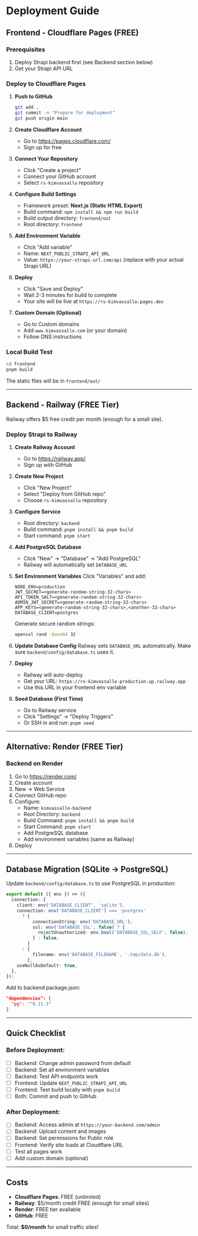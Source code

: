 # Deployment Guide

## Frontend - Cloudflare Pages (FREE)

### Prerequisites
1. Deploy Strapi backend first (see Backend section below)
2. Get your Strapi API URL

### Deploy to Cloudflare Pages

1. **Push to GitHub**
   ```bash
   git add .
   git commit -m "Prepare for deployment"
   git push origin main
   ```

2. **Create Cloudflare Account**
   - Go to https://pages.cloudflare.com/
   - Sign up for free

3. **Connect Your Repository**
   - Click "Create a project"
   - Connect your GitHub account
   - Select `rs-kimvassallo` repository

4. **Configure Build Settings**
   - Framework preset: **Next.js (Static HTML Export)**
   - Build command: `npm install && npm run build`
   - Build output directory: `frontend/out`
   - Root directory: `frontend`

5. **Add Environment Variable**
   - Click "Add variable"
   - Name: `NEXT_PUBLIC_STRAPI_API_URL`
   - Value: `https://your-strapi-url.com/api` (replace with your actual Strapi URL)

6. **Deploy**
   - Click "Save and Deploy"
   - Wait 2-3 minutes for build to complete
   - Your site will be live at `https://rs-kimvassallo.pages.dev`

7. **Custom Domain (Optional)**
   - Go to Custom domains
   - Add `www.kimvassallo.com` (or your domain)
   - Follow DNS instructions

### Local Build Test
```bash
cd frontend
pnpm build
```
The static files will be in `frontend/out/`

---

## Backend - Railway (FREE Tier)

Railway offers $5 free credit per month (enough for a small site).

### Deploy Strapi to Railway

1. **Create Railway Account**
   - Go to https://railway.app/
   - Sign up with GitHub

2. **Create New Project**
   - Click "New Project"
   - Select "Deploy from GitHub repo"
   - Choose `rs-kimvassallo` repository

3. **Configure Service**
   - Root directory: `backend`
   - Build command: `pnpm install && pnpm build`
   - Start command: `pnpm start`

4. **Add PostgreSQL Database**
   - Click "New" → "Database" → "Add PostgreSQL"
   - Railway will automatically set `DATABASE_URL`

5. **Set Environment Variables**
   Click "Variables" and add:
   ```
   NODE_ENV=production
   JWT_SECRET=<generate-random-string-32-chars>
   API_TOKEN_SALT=<generate-random-string-32-chars>
   ADMIN_JWT_SECRET=<generate-random-string-32-chars>
   APP_KEYS=<generate-random-string-32-chars>,<another-32-chars>
   DATABASE_CLIENT=postgres
   ```

   Generate secure random strings:
   ```bash
   openssl rand -base64 32
   ```

6. **Update Database Config**
   Railway sets `DATABASE_URL` automatically. Make sure `backend/config/database.ts` uses it.

7. **Deploy**
   - Railway will auto-deploy
   - Get your URL: `https://rs-kimvassallo-production.up.railway.app`
   - Use this URL in your frontend env variable

8. **Seed Database (First Time)**
   - Go to Railway service
   - Click "Settings" → "Deploy Triggers"
   - Or SSH in and run: `pnpm seed`

---

## Alternative: Render (FREE Tier)

### Backend on Render
1. Go to https://render.com/
2. Create account
3. New → Web Service
4. Connect GitHub repo
5. Configure:
   - Name: `kimvassallo-backend`
   - Root Directory: `backend`
   - Build Command: `pnpm install && pnpm build`
   - Start Command: `pnpm start`
   - Add PostgreSQL database
   - Add environment variables (same as Railway)
6. Deploy

---

## Database Migration (SQLite → PostgreSQL)

Update `backend/config/database.ts` to use PostgreSQL in production:

```typescript
export default ({ env }) => ({
  connection: {
    client: env('DATABASE_CLIENT', 'sqlite'),
    connection: env('DATABASE_CLIENT') === 'postgres' 
      ? {
          connectionString: env('DATABASE_URL'),
          ssl: env('DATABASE_SSL', false) ? {
            rejectUnauthorized: env.bool('DATABASE_SSL_SELF', false),
          } : false,
        }
      : {
          filename: env('DATABASE_FILENAME', '.tmp/data.db'),
        },
    useNullAsDefault: true,
  },
});
```

Add to backend package.json:
```json
"dependencies": {
  "pg": "^8.11.3"
}
```

---

## Quick Checklist

### Before Deployment:
- [ ] Backend: Change admin password from default
- [ ] Backend: Set all environment variables
- [ ] Backend: Test API endpoints work
- [ ] Frontend: Update `NEXT_PUBLIC_STRAPI_API_URL`
- [ ] Frontend: Test build locally with `pnpm build`
- [ ] Both: Commit and push to GitHub

### After Deployment:
- [ ] Backend: Access admin at `https://your-backend.com/admin`
- [ ] Backend: Upload content and images
- [ ] Backend: Set permissions for Public role
- [ ] Frontend: Verify site loads at Cloudflare URL
- [ ] Test all pages work
- [ ] Add custom domain (optional)

---

## Costs

- **Cloudflare Pages**: FREE (unlimited)
- **Railway**: $5/month credit FREE (enough for small sites)
- **Render**: FREE tier available
- **GitHub**: FREE

Total: **$0/month** for small traffic sites!
